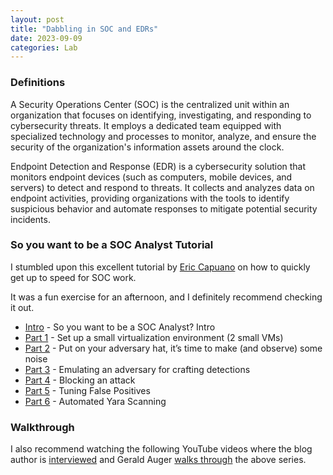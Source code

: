 ```yaml
---
layout: post
title: "Dabbling in SOC and EDRs"
date: 2023-09-09
categories: Lab
---
```


### Definitions
A Security Operations Center (SOC) is the centralized unit within an organization that focuses on identifying, investigating, and responding to cybersecurity threats. It employs a dedicated team equipped with specialized technology and processes to monitor, analyze, and ensure the security of the organization's information assets around the clock.

Endpoint Detection and Response (EDR) is a cybersecurity solution that monitors endpoint devices (such as computers, mobile devices, and servers) to detect and respond to threats. It collects and analyzes data on endpoint activities, providing organizations with the tools to identify suspicious behavior and automate responses to mitigate potential security incidents.

### So you want to be a SOC Analyst Tutorial
I stumbled upon this excellent tutorial by [Eric Capuano](https://substack.com/@ecapuano) on how to quickly get up to speed for SOC work.

It was a fun exercise for an afternoon, and I definitely recommend checking it out.

* [Intro](https://blog.ecapuano.com/p/so-you-want-to-be-a-soc-analyst-intro) - So you want to be a SOC Analyst? Intro
* [Part 1](https://blog.ecapuano.com/p/so-you-want-to-be-a-soc-analyst-part) - Set up a small virtualization environment (2 small VMs)
* [Part 2](https://blog.ecapuano.com/p/so-you-want-to-be-a-soc-analyst-part-ea2) - Put on your adversary hat, it’s time to make (and observe) some noise
* [Part 3](https://blog.ecapuano.com/p/so-you-want-to-be-a-soc-analyst-part-77e) - Emulating an adversary for crafting detections
* [Part 4](https://blog.ecapuano.com/p/so-you-want-to-be-a-soc-analyst-part-1e0?sd=pf) - Blocking an attack
* [Part 5](https://open.substack.com/pub/ecapuano/p/so-you-want-to-be-a-soc-analyst-part-54f) - Tuning False Positives
* [Part 6](https://blog.ecapuano.com/p/so-you-want-to-be-a-soc-analyst-part-7ed) - Automated Yara Scanning

### Walkthrough
I also recommend watching the following YouTube videos where the blog author is [interviewed](https://www.youtube.com/watch?v=p9RsKDIGKvc) and Gerald Auger [walks through](https://www.youtube.com/watch?v=oOzihldLz7U) the above series.
